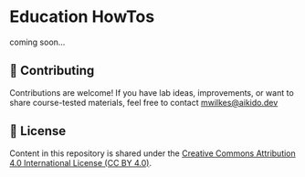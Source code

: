 # Education HowTos

coming soon...

## 🤝 Contributing

Contributions are welcome! If you have lab ideas, improvements, or want to share course-tested materials, feel free to contact [mwilkes\@aikido.dev](mailto:mwilkes\@example.com?subject=education-repo)

## 📜 License

Content in this repository is shared under the [Creative Commons Attribution 4.0 International License (CC BY 4.0)](https://creativecommons.org/licenses/by/4.0/).
